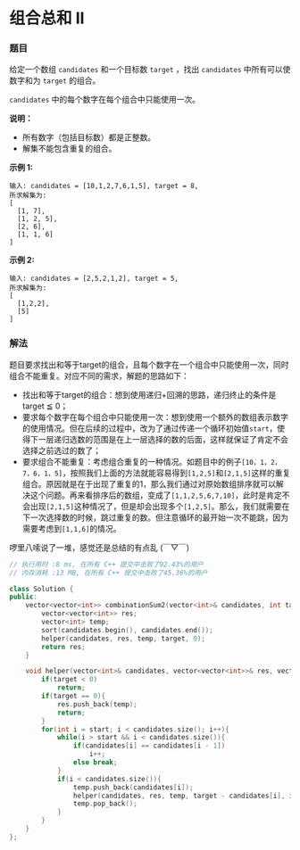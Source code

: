 # 组合总和 II

### 题目

给定一个数组 `candidates` 和一个目标数 `target` ，找出 `candidates` 中所有可以使数字和为 `target` 的组合。

`candidates` 中的每个数字在每个组合中只能使用一次。

**说明：**

- 所有数字（包括目标数）都是正整数。
- 解集不能包含重复的组合。 

**示例 1:**

```
输入: candidates = [10,1,2,7,6,1,5], target = 8,
所求解集为:
[
  [1, 7],
  [1, 2, 5],
  [2, 6],
  [1, 1, 6]
]
```

**示例 2:**

```
输入: candidates = [2,5,2,1,2], target = 5,
所求解集为:
[
  [1,2,2],
  [5]
]
```



### 解法

题目要求找出和等于target的组合，且每个数字在一个组合中只能使用一次，同时组合不能重复。对应不同的需求，解题的思路如下：

+ 找出和等于target的组合：想到使用递归+回溯的思路，递归终止的条件是target ≦ 0；
+ 要求每个数字在每个组合中只能使用一次：想到使用一个额外的数组表示数字的使用情况。但在后续的过程中，改为了通过传递一个循环初始值`start`，使得下一层递归选数的范围是在上一层选择的数的后面，这样就保证了肯定不会选择之前选过的数了；
+ 要求组合不能重复：考虑组合重复的一种情况。如题目中的例子`[10，1，2，7，6，1，5]`，按照我们上面的方法就能容易得到`[1,2,5]`和`[2,1,5]`这样的重复组合。原因就是在于出现了重复的1，那么我们通过对原始数组排序就可以解决这个问题。再来看排序后的数组，变成了`[1,1,2,5,6,7,10]`，此时是肯定不会出现`[2,1,5]`这种情况了，但是却会出现多个`[1,2,5]`。那么，我们就需要在下一次选择数的时候，跳过重复的数。但注意循环的最开始一次不能跳，因为需要考虑到`[1,1,6]`的情况。

啰里八嗦说了一堆，感觉还是总结的有点乱 (￣▽￣)

```c++
// 执行用时 :8 ms, 在所有 C++ 提交中击败了92.43%的用户
// 内存消耗 :13 MB, 在所有 C++ 提交中击败了45.36%的用户

class Solution {
public:
    vector<vector<int>> combinationSum2(vector<int>& candidates, int target) {
        vector<vector<int>> res;
        vector<int> temp;
        sort(candidates.begin(), candidates.end());
        helper(candidates, res, temp, target, 0);
        return res;
    }

    void helper(vector<int>& candidates, vector<vector<int>>& res, vector<int>& temp, int target, int start){
        if(target < 0)
            return;
        if(target == 0){
            res.push_back(temp);
            return;
        }
        for(int i = start; i < candidates.size(); i++){
            while(i > start && i < candidates.size()){
                if(candidates[i] == candidates[i - 1])
                    i++;
                else break;
            }
            if(i < candidates.size()){
                temp.push_back(candidates[i]);
                helper(candidates, res, temp, target - candidates[i], i + 1);
                temp.pop_back();
            }
        }
    }
};
```

